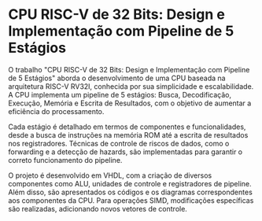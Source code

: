 # CPU RISC-V de 32 Bits: Design e Implementação com Pipeline de 5 Estágios

O trabalho "CPU RISC-V de 32 Bits: Design e Implementação com Pipeline de 5 Estágios" aborda o desenvolvimento de uma CPU baseada na arquitetura RISC-V RV32I, conhecida por sua simplicidade e escalabilidade. A CPU implementa um pipeline de 5 estágios: Busca, Decodificação, Execução, Memória e Escrita de Resultados, com o objetivo de aumentar a eficiência do processamento.

Cada estágio é detalhado em termos de componentes e funcionalidades, desde a busca de instruções na memória ROM até a escrita de resultados nos registradores. Técnicas de controle de riscos de dados, como o forwarding e a detecção de hazards, são implementadas para garantir o correto funcionamento do pipeline.

O projeto é desenvolvido em VHDL, com a criação de diversos componentes como ALU, unidades de controle e registradores de pipeline. Além disso, são apresentados os códigos e os diagramas correspondentes aos componentes da CPU. Para operações SIMD, modificações específicas são realizadas, adicionando novos vetores de controle.
